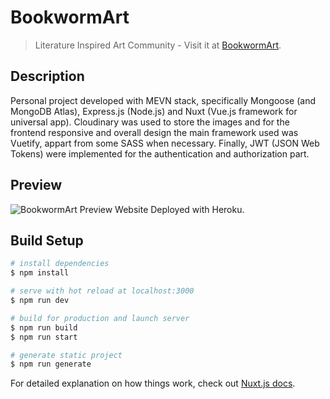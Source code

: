 # BookwormArt

> Literature Inspired Art Community - Visit it at [BookwormArt](https://bookwormart.herokuapp.com/).

## Description

Personal project developed with MEVN stack, specifically Mongoose (and MongoDB Atlas), Express.js (Node.js) and Nuxt (Vue.js framework for universal app). Cloudinary was used to store the images and for the frontend responsive and overall design the main framework used was Vuetify, appart from some SASS when necessary. Finally, JWT (JSON Web Tokens) were implemented for the authentication and authorization part.

## Preview

![BookwormArt Preview](https://res.cloudinary.com/drdwtcsc4/image/upload/v1592061923/Others/2020-06-13_17-23-58_hxlk9e.gif "BookwormArt Preview")
Website Deployed with Heroku.

## Build Setup

```bash
# install dependencies
$ npm install

# serve with hot reload at localhost:3000
$ npm run dev

# build for production and launch server
$ npm run build
$ npm run start

# generate static project
$ npm run generate
```

For detailed explanation on how things work, check out [Nuxt.js docs](https://nuxtjs.org).
